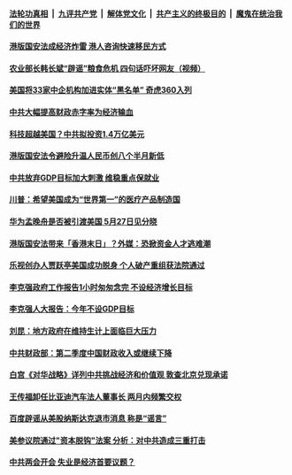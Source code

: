 ####  [法轮功真相](../../../../basic/blob/master/README.md?t=05240901) &nbsp;|&nbsp; [九评共产党](../../../../9ping.md/blob/master/README.md?t=05240901) &nbsp;|&nbsp; [解体党文化](../../../../jtdwh.md/blob/master/README.md?t=05240901)  &nbsp;|&nbsp; [共产主义的终极目的](../../../../gczydzjmd.md/blob/master/README.md?t=05240901) &nbsp;|&nbsp; [魔鬼在统治我们的世界](../../../../mgztzwmdsj.md/blob/master/README.md?t=05240901) 

#### [港版国安法成经济炸雷 港人咨询快速移民方式 ](../pages/soh7/382081.md?t=05240901) 
#### [农业部长韩长斌“辟谣”粮食危机 四句话吓坏网友（视频）](../pages/soh7/382054.md?t=05240901) 
#### [美国将33家中企机构加进实体“黑名单” 奇虎360入列](../pages/soh7/381958.md?t=05240901) 
#### [中共大幅提高财政赤字率为经济输血](../pages/soh7/381910.md?t=05240901) 
#### [科技超越美国？中共拟投资1.4万亿美元](../pages/soh7/381904.md?t=05240901) 
#### [港版国安法令避险升温人民币创八个半月新低](../pages/soh7/381898.md?t=05240901) 
#### [中共放弃GDP目标加大刺激 维稳重点保就业](../pages/soh7/381913.md?t=05240901) 
#### [川普：希望美国成为“世界第一”的医疗产品制造国](../pages/soh7/381856.md?t=05240901) 
#### [华为孟晚舟是否被引渡美国 5月27日见分晓](../pages/soh7/381850.md?t=05240901) 
#### [港版国安法带来「香港末日」？外媒：恐掀资金人才逃难潮](../pages/soh7/381760.md?t=05240901) 
#### [乐视创办人贾跃亭美国成功脱身 个人破产重组获法院通过](../pages/soh7/381742.md?t=05240901) 
#### [李克强政府工作报告1小时匆匆念完 不设经济增长目标](../pages/soh7/381727.md?t=05240901) 
#### [李克强人大报告：今年不设GDP目标](../pages/soh7/381622.md?t=05240901) 
#### [刘昆：地方政府在维持生计上面临巨大压力](../pages/soh7/381682.md?t=05240901) 
#### [中共财政部：第二季度中国财政收入或继续下降](../pages/soh7/381679.md?t=05240901) 
#### [白宫《对华战略》详列中共挑战经济和价值观 敦查北京兑现承诺 ](../pages/soh7/381598.md?t=05240901) 
#### [王传福卸任比亚迪汽车法人董事长 两月内频繁交权 ](../pages/soh7/381535.md?t=05240901) 
#### [百度辟谣从美股纳斯达克退市消息 称是“谣言”](../pages/soh7/381526.md?t=05240901) 
#### [美参议院通过"资本脱钩"法案 分析：对中共造成三重打击](../pages/soh7/381472.md?t=05240901) 
#### [中共两会开会 失业是经济首要议题？](../pages/soh7/381466.md?t=05240901) 
